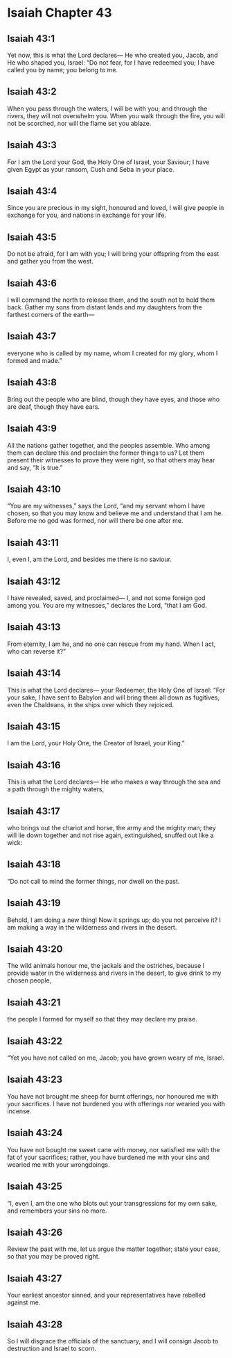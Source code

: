 # Isaiah Chapter 43

## Isaiah 43:1
Yet now, this is what the Lord declares— He who created you, Jacob, and He who shaped you, Israel: “Do not fear, for I have redeemed you; I have called you by name; you belong to me.

## Isaiah 43:2
When you pass through the waters, I will be with you; and through the rivers, they will not overwhelm you. When you walk through the fire, you will not be scorched, nor will the flame set you ablaze.

## Isaiah 43:3
For I am the Lord your God, the Holy One of Israel, your Saviour; I have given Egypt as your ransom, Cush and Seba in your place.

## Isaiah 43:4
Since you are precious in my sight, honoured and loved, I will give people in exchange for you, and nations in exchange for your life.

## Isaiah 43:5
Do not be afraid, for I am with you; I will bring your offspring from the east and gather you from the west.

## Isaiah 43:6
I will command the north to release them, and the south not to hold them back. Gather my sons from distant lands and my daughters from the farthest corners of the earth—

## Isaiah 43:7
everyone who is called by my name, whom I created for my glory, whom I formed and made.”

## Isaiah 43:8
Bring out the people who are blind, though they have eyes, and those who are deaf, though they have ears.

## Isaiah 43:9
All the nations gather together, and the peoples assemble. Who among them can declare this and proclaim the former things to us? Let them present their witnesses to prove they were right, so that others may hear and say, “It is true.”

## Isaiah 43:10
“You are my witnesses,” says the Lord, “and my servant whom I have chosen, so that you may know and believe me and understand that I am he. Before me no god was formed, nor will there be one after me.

## Isaiah 43:11
I, even I, am the Lord, and besides me there is no saviour.

## Isaiah 43:12
I have revealed, saved, and proclaimed— I, and not some foreign god among you. You are my witnesses,” declares the Lord, “that I am God.

## Isaiah 43:13
From eternity, I am he, and no one can rescue from my hand. When I act, who can reverse it?”

## Isaiah 43:14
This is what the Lord declares— your Redeemer, the Holy One of Israel: “For your sake, I have sent to Babylon and will bring them all down as fugitives, even the Chaldeans, in the ships over which they rejoiced.

## Isaiah 43:15
I am the Lord, your Holy One, the Creator of Israel, your King.”

## Isaiah 43:16
This is what the Lord declares— He who makes a way through the sea and a path through the mighty waters,

## Isaiah 43:17
who brings out the chariot and horse, the army and the mighty man; they will lie down together and not rise again, extinguished, snuffed out like a wick:

## Isaiah 43:18
“Do not call to mind the former things, nor dwell on the past.

## Isaiah 43:19
Behold, I am doing a new thing! Now it springs up; do you not perceive it? I am making a way in the wilderness and rivers in the desert.

## Isaiah 43:20
The wild animals honour me, the jackals and the ostriches, because I provide water in the wilderness and rivers in the desert, to give drink to my chosen people,

## Isaiah 43:21
the people I formed for myself so that they may declare my praise.

## Isaiah 43:22
“Yet you have not called on me, Jacob; you have grown weary of me, Israel.

## Isaiah 43:23
You have not brought me sheep for burnt offerings, nor honoured me with your sacrifices. I have not burdened you with offerings nor wearied you with incense.

## Isaiah 43:24
You have not bought me sweet cane with money, nor satisfied me with the fat of your sacrifices; rather, you have burdened me with your sins and wearied me with your wrongdoings.

## Isaiah 43:25
“I, even I, am the one who blots out your transgressions for my own sake, and remembers your sins no more.

## Isaiah 43:26
Review the past with me, let us argue the matter together; state your case, so that you may be proved right.

## Isaiah 43:27
Your earliest ancestor sinned, and your representatives have rebelled against me.

## Isaiah 43:28
So I will disgrace the officials of the sanctuary, and I will consign Jacob to destruction and Israel to scorn.

